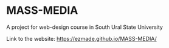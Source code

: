 # MASS-MEDIA
A project for web-design course in South Ural State University

Link to the website: https://ezmade.github.io/MASS-MEDIA/

